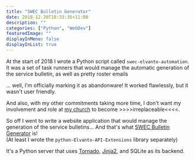 ```yaml
---
title: "SWEC Bulletin Generator"
date: 2018-12-20T18:33:35+11:00
description: ""
categories: ["Python", "WebDev"]
featuredImage: ""
displayInMenu: false
displayInList: true
---
```


At the start of 2018 I wrote a Python script called `swec-elvanto-automation`.  
It was a set of task runners that would manage the automatic generation of the service bulletin, as well as pretty roster emails

... well, I'm officially marking it as abandonware!
It worked flawlessly, but it wasn't user friendly.  

And also, with my other commitments taking more time, I don't want my involvement and role at [my church](//swec.org.au) to become >>>>irreplaceable<<<<.

So off I went to write a website application that would manage the generation of the service bulletins...
And that's what [SWEC Bulletin Generator]() is!  
(At least I wrote the `python-Elvanto-API-Extensions` library separately)

It's a Python server that uses [Tornado](https://www.tornadoweb.org/), [Jinja2](https://bibhasdn.com/blog/using-jinja2-as-the-template-engine-for-tornado-web-framework/), and SQLite as its backend.
